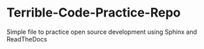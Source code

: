 # Terrible-Code-Practice-Repo
Simple file to practice open source development using Sphinx and ReadTheDocs
